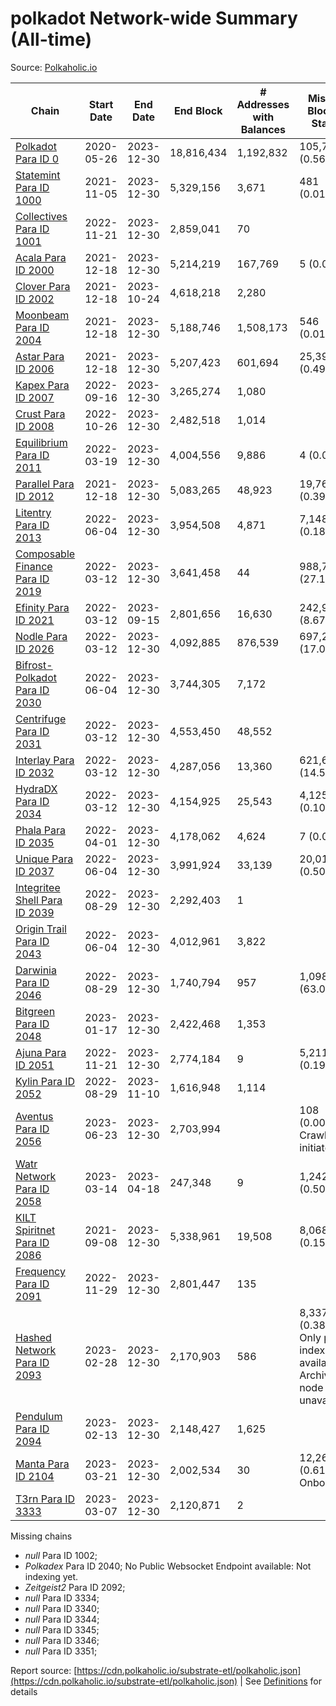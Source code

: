 # polkadot Network-wide Summary (All-time)

Source: [Polkaholic.io](https://polkaholic.io)


| Chain            | Start Date | End Date | End Block | # Addresses with Balances | Missing Blocks / Status |
| ---------------- | ---------- | ---------| --------- | ------------------------- | ----------------------- |
| [Polkadot Para ID 0](/polkadot/0-polkadot) | 2020-05-26 | 2023-12-30 | 18,816,434 |  1,192,832 | 105,782 (0.56%)  |
| [Statemint Para ID 1000](/polkadot/1000-statemint) | 2021-11-05 | 2023-12-30 | 5,329,156 |  3,671 | 481 (0.01%)  |
| [Collectives Para ID 1001](/polkadot/1001-collectives) | 2022-11-21 | 2023-12-30 | 2,859,041 |  70 |    |
| [Acala Para ID 2000](/polkadot/2000-acala) | 2021-12-18 | 2023-12-30 | 5,214,219 |  167,769 | 5 (0.00%)  |
| [Clover Para ID 2002](/polkadot/2002-clover) | 2021-12-18 | 2023-10-24 | 4,618,218 |  2,280 |    |
| [Moonbeam Para ID 2004](/polkadot/2004-moonbeam) | 2021-12-18 | 2023-12-30 | 5,188,746 |  1,508,173 | 546 (0.01%)  |
| [Astar Para ID 2006](/polkadot/2006-astar) | 2021-12-18 | 2023-12-30 | 5,207,423 |  601,694 | 25,397 (0.49%)  |
| [Kapex Para ID 2007](/polkadot/2007-kapex) | 2022-09-16 | 2023-12-30 | 3,265,274 |  1,080 |    |
| [Crust Para ID 2008](/polkadot/2008-crust) | 2022-10-26 | 2023-12-30 | 2,482,518 |  1,014 |    |
| [Equilibrium Para ID 2011](/polkadot/2011-equilibrium) | 2022-03-19 | 2023-12-30 | 4,004,556 |  9,886 | 4 (0.00%)  |
| [Parallel Para ID 2012](/polkadot/2012-parallel) | 2021-12-18 | 2023-12-30 | 5,083,265 |  48,923 | 19,763 (0.39%)  |
| [Litentry Para ID 2013](/polkadot/2013-litentry) | 2022-06-04 | 2023-12-30 | 3,954,508 |  4,871 | 7,148 (0.18%)  |
| [Composable Finance Para ID 2019](/polkadot/2019-composable) | 2022-03-12 | 2023-12-30 | 3,641,458 |  44 | 988,706 (27.15%)  |
| [Efinity Para ID 2021](/polkadot/2021-efinity) | 2022-03-12 | 2023-09-15 | 2,801,656 |  16,630 | 242,949 (8.67%)  |
| [Nodle Para ID 2026](/polkadot/2026-nodle) | 2022-03-12 | 2023-12-30 | 4,092,885 |  876,539 | 697,249 (17.04%)  |
| [Bifrost-Polkadot Para ID 2030](/polkadot/2030-bifrost-dot) | 2022-06-04 | 2023-12-30 | 3,744,305 |  7,172 |    |
| [Centrifuge Para ID 2031](/polkadot/2031-centrifuge) | 2022-03-12 | 2023-12-30 | 4,553,450 |  48,552 |    |
| [Interlay Para ID 2032](/polkadot/2032-interlay) | 2022-03-12 | 2023-12-30 | 4,287,056 |  13,360 | 621,626 (14.50%)  |
| [HydraDX Para ID 2034](/polkadot/2034-hydradx) | 2022-03-12 | 2023-12-30 | 4,154,925 |  25,543 | 4,125 (0.10%)  |
| [Phala Para ID 2035](/polkadot/2035-phala) | 2022-04-01 | 2023-12-30 | 4,178,062 |  4,624 | 7 (0.00%)  |
| [Unique Para ID 2037](/polkadot/2037-unique) | 2022-06-04 | 2023-12-30 | 3,991,924 |  33,139 | 20,019 (0.50%)  |
| [Integritee Shell Para ID 2039](/polkadot/2039-integritee-shell) | 2022-08-29 | 2023-12-30 | 2,292,403 |  1 |    |
| [Origin Trail Para ID 2043](/polkadot/2043-origintrail) | 2022-06-04 | 2023-12-30 | 4,012,961 |  3,822 |    |
| [Darwinia Para ID 2046](/polkadot/2046-darwinia) | 2022-08-29 | 2023-12-30 | 1,740,794 |  957 | 1,098,047 (63.08%)  |
| [Bitgreen Para ID 2048](/polkadot/2048-bitgreen) | 2023-01-17 | 2023-12-30 | 2,422,468 |  1,353 |    |
| [Ajuna Para ID 2051](/polkadot/2051-ajuna) | 2022-11-21 | 2023-12-30 | 2,774,184 |  9 | 5,211 (0.19%)  |
| [Kylin Para ID 2052](/polkadot/2052-kylin) | 2022-08-29 | 2023-11-10 | 1,616,948 |  1,114 |    |
| [Aventus Para ID 2056](/polkadot/2056-aventus) | 2023-06-23 | 2023-12-30 | 2,703,994 |   | 108 (0.00%) Crawling initiated |
| [Watr Network Para ID 2058](/polkadot/2058-watr) | 2023-03-14 | 2023-04-18 | 247,348 |  9 | 1,242 (0.50%)  |
| [KILT Spiritnet Para ID 2086](/polkadot/2086-kilt) | 2021-09-08 | 2023-12-30 | 5,338,961 |  19,508 | 8,068 (0.15%)  |
| [Frequency Para ID 2091](/polkadot/2091-frequency) | 2022-11-29 | 2023-12-30 | 2,801,447 |  135 |    |
| [Hashed Network Para ID 2093](/polkadot/2093-hashed) | 2023-02-28 | 2023-12-30 | 2,170,903 |  586 | 8,337 (0.38%) Only partial index available: Archive node unavailable |
| [Pendulum Para ID 2094](/polkadot/2094-pendulum) | 2023-02-13 | 2023-12-30 | 2,148,427 |  1,625 |    |
| [Manta Para ID 2104](/polkadot/2104-manta) | 2023-03-21 | 2023-12-30 | 2,002,534 |  30 | 12,262 (0.61%) Onboarding |
| [T3rn Para ID 3333](/polkadot/3333-t3rn) | 2023-03-07 | 2023-12-30 | 2,120,871 |  2 |    |

Missing chains


* *null* Para ID 1002; 
* *Polkadex* Para ID 2040; No Public Websocket Endpoint available: Not indexing yet.
* *Zeitgeist2* Para ID 2092; 
* *null* Para ID 3334; 
* *null* Para ID 3340; 
* *null* Para ID 3344; 
* *null* Para ID 3345; 
* *null* Para ID 3346; 
* *null* Para ID 3351; 

Report source: [https://cdn.polkaholic.io/substrate-etl/polkaholic.json](https://cdn.polkaholic.io/substrate-etl/polkaholic.json) | See [Definitions](/DEFINITIONS.md) for details
